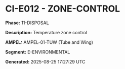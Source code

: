 # CI-E012 - ZONE-CONTROL

**Phase:** 11-DISPOSAL

**Description:** Temperature zone control

**AMPEL:** AMPEL-01-TUW (Tube and Wing)

**Segment:** E-ENVIRONMENTAL

**Generated:** 2025-08-25 17:27:29 UTC
